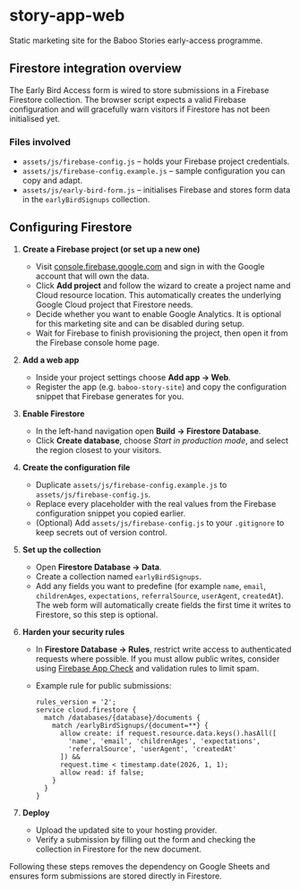 # story-app-web

Static marketing site for the Baboo Stories early-access programme.

## Firestore integration overview

The Early Bird Access form is wired to store submissions in a Firebase
Firestore collection. The browser script expects a valid Firebase
configuration and will gracefully warn visitors if Firestore has not been
initialised yet.

### Files involved

- `assets/js/firebase-config.js` – holds your Firebase project credentials.
- `assets/js/firebase-config.example.js` – sample configuration you can copy
  and adapt.
- `assets/js/early-bird-form.js` – initialises Firebase and stores form data in
  the `earlyBirdSignups` collection.

## Configuring Firestore

1. **Create a Firebase project (or set up a new one)**
   - Visit [console.firebase.google.com](https://console.firebase.google.com)
     and sign in with the Google account that will own the data.
   - Click **Add project** and follow the wizard to create a project name and
     Cloud resource location. This automatically creates the underlying Google
     Cloud project that Firestore needs.
   - Decide whether you want to enable Google Analytics. It is optional for
     this marketing site and can be disabled during setup.
   - Wait for Firebase to finish provisioning the project, then open it from
     the Firebase console home page.

2. **Add a web app**
   - Inside your project settings choose **Add app → Web**.
   - Register the app (e.g. `baboo-story-site`) and copy the configuration
     snippet that Firebase generates for you.

3. **Enable Firestore**
   - In the left-hand navigation open **Build → Firestore Database**.
   - Click **Create database**, choose *Start in production mode*, and select
     the region closest to your visitors.

4. **Create the configuration file**
   - Duplicate `assets/js/firebase-config.example.js` to
     `assets/js/firebase-config.js`.
   - Replace every placeholder with the real values from the Firebase
     configuration snippet you copied earlier.
   - (Optional) Add `assets/js/firebase-config.js` to your `.gitignore` to keep
     secrets out of version control.

5. **Set up the collection**
   - Open **Firestore Database → Data**.
   - Create a collection named `earlyBirdSignups`.
   - Add any fields you want to predefine (for example `name`, `email`,
     `childrenAges`, `expectations`, `referralSource`, `userAgent`,
     `createdAt`). The web form will automatically create fields the first time
     it writes to Firestore, so this step is optional.

6. **Harden your security rules**
   - In **Firestore Database → Rules**, restrict write access to authenticated
     requests where possible. If you must allow public writes, consider using
     [Firebase App Check](https://firebase.google.com/docs/app-check) and
     validation rules to limit spam.
   - Example rule for public submissions:

     ```
     rules_version = '2';
     service cloud.firestore {
       match /databases/{database}/documents {
         match /earlyBirdSignups/{document=**} {
           allow create: if request.resource.data.keys().hasAll([
             'name', 'email', 'childrenAges', 'expectations',
             'referralSource', 'userAgent', 'createdAt'
           ]) &&
           request.time < timestamp.date(2026, 1, 1);
           allow read: if false;
         }
       }
     }
     ```

7. **Deploy**
   - Upload the updated site to your hosting provider.
   - Verify a submission by filling out the form and checking the collection in
     Firestore for the new document.

Following these steps removes the dependency on Google Sheets and ensures form
submissions are stored directly in Firestore.
